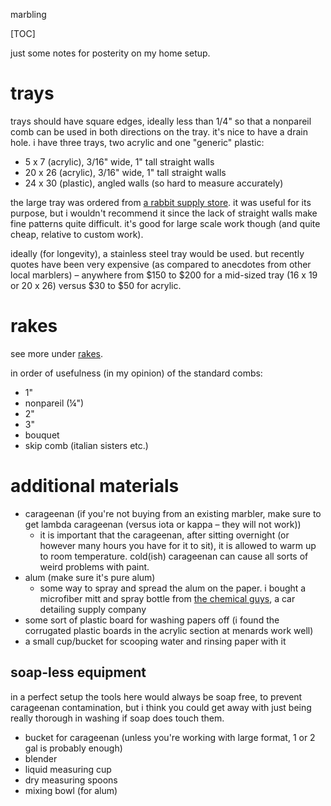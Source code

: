 marbling

[TOC]

just some notes for posterity on my home setup.

# trays

trays should have square edges, ideally less than 1/4" so that a nonpareil comb can be used in both directions on the tray. it's nice to have a drain hole. i have three trays, two acrylic and one "generic" plastic:

- 5 x 7 (acrylic), 3/16" wide, 1" tall straight walls
- 20 x 26 (acrylic), 3/16" wide, 1" tall straight walls
- 24 x 30 (plastic), angled walls (so hard to measure accurately)

the large tray was ordered from [a rabbit supply store](http://bunnyrabbit.com). it was useful for its purpose, but i wouldn't recommend it since the lack of straight walls make fine patterns quite difficult. it's good for large scale work though (and quite cheap, relative to custom work).

ideally (for longevity), a stainless steel tray would be used. but recently quotes have been very expensive (as compared to anecdotes from other local marblers) – anywhere from $150 to $200 for a mid-sized tray (16 x 19 or 20 x 26) versus $30 to $50 for acrylic.

# rakes

see more under [rakes](posts#rakes).

in order of usefulness (in my opinion) of the standard combs:

- 1"
- nonpareil (¼")
- 2"
- 3"
- bouquet
- skip comb (italian sisters etc.)

# additional materials

- carageenan (if you're not buying from an existing marbler, make sure to get lambda carageenan (versus iota or kappa – they will not work))
  - it is important that the carageenan, after sitting overnight (or however many hours you have for it to sit), it is allowed to warm up to room temperature. cold(ish) carageenan can cause all sorts of weird problems with paint.
- alum (make sure it's pure alum)
  - some way to spray and spread the alum on the paper. i bought a microfiber mitt and spray bottle from [the chemical guys](https://www.chemicalguys.com), a car detailing supply company
- some sort of plastic board for washing papers off (i found the corrugated plastic boards in the acrylic section at menards work well)
- a small cup/bucket for scooping water and rinsing paper with it

## soap-less equipment

in a perfect setup the tools here would always be soap free, to prevent carageenan contamination, but i think you could get away with just being really thorough in washing if soap does touch them.

- bucket for carageenan (unless you're working with large format, 1 or 2 gal is probably enough)
- blender
- liquid measuring cup
- dry measuring spoons
- mixing bowl (for alum)